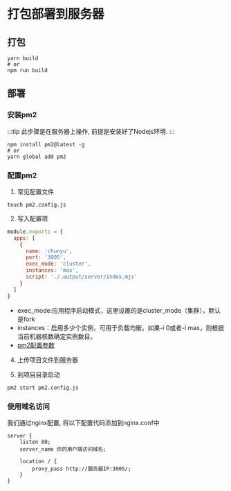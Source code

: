 # 打包部署到服务器

## 打包
```shell
yarn build
# or
npm run build
```
## 部署

### 安装pm2

:::tip
此步骤是在服务器上操作, 前提是安装好了Nodejs环境.
:::

```shell
npm install pm2@latest -g
# or
yarn global add pm2
```

### 配置pm2

1. 常见配置文件

```shell
touch pm2.config.js
```

2. 写入配置项

```js
module.exports = {
  apps: [
    {
      name: 'chunyu',
      port: '3005',
      exec_mode: 'cluster',
      instances: 'max',
      script: './.output/server/index.mjs'
    }
  ]
}
```
* exec_mode:应用程序启动模式，这里设置的是cluster_mode（集群），默认是fork
* instances：启用多少个实例，可用于负载均衡。如果-i 0或者-i max，则根据当前机器核数确定实例数目。
* [pm2配置参数](https://pm2.keymetrics.io/docs/usage/pm2-api/)

4. 上传项目文件到服务器

3. 到项目目录启动
```shell
pm2 start pm2.config.js
```

### 使用域名访问

我们通过nginx配置, 将以下配置代码添加到nginx.conf中

```shell
server {
    listen 80;
    server_name 你的用户端访问域名;

    location / {
        proxy_pass http://服务器IP:3005/;
    }
}
```

